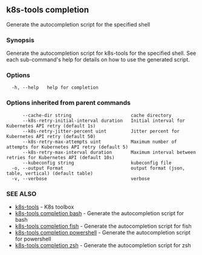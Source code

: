 ## k8s-tools completion

Generate the autocompletion script for the specified shell

### Synopsis

Generate the autocompletion script for k8s-tools for the specified shell.
See each sub-command's help for details on how to use the generated script.


### Options

```
  -h, --help   help for completion
```

### Options inherited from parent commands

```
      --cache-dir string                      cache directory
      --k8s-retry-initial-interval duration   Initial interval for Kubernetes API retry (default 1s)
      --k8s-retry-jitter-percent uint         Jitter percent for Kubernetes API retry (default 50)
      --k8s-retry-max-attempts uint           Maximum number of attempts for Kubernetes API retry (default 5)
      --k8s-retry-max-interval duration       Maximum interval between retries for Kubernetes API (default 10s)
      --kubeconfig string                     kubeconfig file
  -o, --output Format                         output format (json, table, vertical) (default table)
  -v, --verbose                               verbose
```

### SEE ALSO

* [k8s-tools](k8s-tools.md)	 - K8s toolbox
* [k8s-tools completion bash](k8s-tools_completion_bash.md)	 - Generate the autocompletion script for bash
* [k8s-tools completion fish](k8s-tools_completion_fish.md)	 - Generate the autocompletion script for fish
* [k8s-tools completion powershell](k8s-tools_completion_powershell.md)	 - Generate the autocompletion script for powershell
* [k8s-tools completion zsh](k8s-tools_completion_zsh.md)	 - Generate the autocompletion script for zsh

